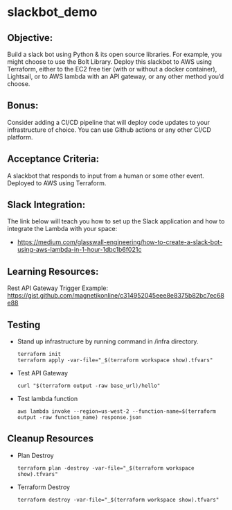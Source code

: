 # slackbot_demo

## Objective:
Build a slack bot using Python & its open source libraries. For example, you might choose to use the Bolt Library. Deploy this slackbot to AWS using Terraform, either to the EC2 free tier (with or without a docker container), Lightsail, or to AWS lambda with an API gateway, or any other method you’d choose.

## Bonus: 
Consider adding a CI/CD pipeline that will deploy code updates to your infrastructure of choice. You can use Github actions or any other CI/CD platform.

## Acceptance Criteria:
A slackbot that responds to input from a human or some other event. Deployed to AWS using Terraform.

## Slack Integration:
The link below will teach you how to set up the Slack application and how to integrate the Lambda with your space:
- https://medium.com/glasswall-engineering/how-to-create-a-slack-bot-using-aws-lambda-in-1-hour-1dbc1b6f021c

## Learning Resources:
Rest API Gateway Trigger Example: https://gist.github.com/magnetikonline/c314952045eee8e8375b82bc7ec68e88

## Testing
- Stand up infrastructure by running command in /infra directory.
    ```
    terraform init
    terraform apply -var-file="_$(terraform workspace show).tfvars"
    ```
- Test API Gateway
    ```
    curl "$(terraform output -raw base_url)/hello"
    ```
- Test lambda function
    ```
    aws lambda invoke --region=us-west-2 --function-name=$(terraform output -raw function_name) response.json
    ```

## Cleanup Resources
- Plan Destroy
    ```
    terraform plan -destroy -var-file="_$(terraform workspace show).tfvars"
    ```
- Terraform Destroy
    ```
    terraform destroy -var-file="_$(terraform workspace show).tfvars"
    ```
